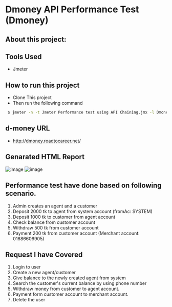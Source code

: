 # Dmoney API Performance Test (Dmoney)

## About this project:

## Tools Used
- Jmeter


## How to run this project

- Clone This project
- Then run the following command 

```bash
 $ jmeter -n -t Jmeter Performance test using API Chaining.jmx -l Dmoney-Load-Test.csv -e -o Reports
```
## d-money URL
- http://dmoney.roadtocareer.net/

## Genarated HTML Report
![image](https://github.com/RajaulIslam/demo-transaction-api-jmeter/assets/171759757/53751cc1-50e2-4651-a306-fdfcdc772513)
![image](https://github.com/RajaulIslam/demo-transaction-api-jmeter/assets/171759757/16e32151-e915-4599-9970-9affda01c527)

## Performance test have done based on following scenario.

1. Admin creates an agent and a customer
2. Deposit 2000 tk to agent from system account (fromAc: SYSTEM)
3. Deposit 1000 tk to customer from agent account
4. Check balance from customer account
5. Withdraw 500 tk from customer account
6. Payment 200 tk from customer account (Merchant account: 01686606905)

## Request I have Covered

1. Login to user
2. Create a new agent/customer
3. Give balance to the newly created agent from system
4. Search the customer's current balance by using phone number
5. Withdraw money from customer to agent account.
6. Payment form customer account to merchant account.
7. Delete the user
